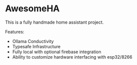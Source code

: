 # AwesomeHA

This is a fully handmade home assistant project.

Features:
- Ollama Conductivity
- Typesafe Infrastructure
- Fully local with optional firebase integration
- Ability to customize hardware interfacing with esp32/8266 